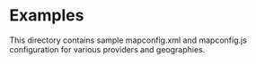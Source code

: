 # Examples

This directory contains sample mapconfig.xml and mapconfig.js configuration for various providers
and geographies.

